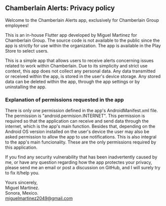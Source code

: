 ## Chamberlain Alerts: Privacy policy

Welcome to the Chamberlain Alerts app, exclusively for Chamberlain Group employees!

This is an in-house Flutter app developed by Miguel Martinez for Chamberlain Group. The source code is not available to the public since the app is strictly for use within the organization. The app is available in the Play Store to select users.

This is a simple app that allows users to receive alerts concerning issues related to work within Chamberlain. Due to its simplicity and strict use context, this app does not collect any personal data. Any data transmitted or received within the app, is stored in the user's device storage. Any stored data can be deleted within the app, through the app settings or by uninstalling the app.

### Explanation of permissions requested in the app

There is only one permission defined in the app's AndroidManifest.xml file. The permission is "android.permision.INTERNET". This permission is required so that the application can receive and send data through the internet, which is the app's main function. Besides that, depending on the Android OS version installed on the user's device the user may also be asked permission to allow the app to use notifications. This is also integral to the app's main funcionality. These are the only permissions required by this application.

If you find any security vulnerability that has been inadvertently caused by me, or have any question regarding how the app protectes your privacy, please send me an email or post a discussion on GitHub, and I will surely try to fix it/help you.

Yours sincerely,  
Miguel Martinez.  
Sonora, Mexico.  
miguelmartinez2049@gmail.com
